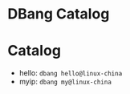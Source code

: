DBang Catalog
===============

# Catalog

* hello: `dbang hello@linux-china`
* myip: `dbang my@linux-china`

